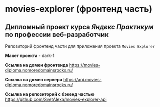 # movies-explorer (фронтенд часть)

## Дипломный проект курса ***Яндекс Практикум*** по профессии веб-разработчик

Репозиторий фронтенд части для приложения проекта `Movies Explorer`

**Макет проекта** - dark-1

**Ссылка на домен фронтенда** https://movies-diploma.nomoredomainsrocks.ru/

**Ссылка на домен сервера** https://api.movies-diploma.nomoredomainsrocks.ru/

**Ссылка на репозиторий с бэкенд частью** https://github.com/SvetAlexa/movies-explorer-api